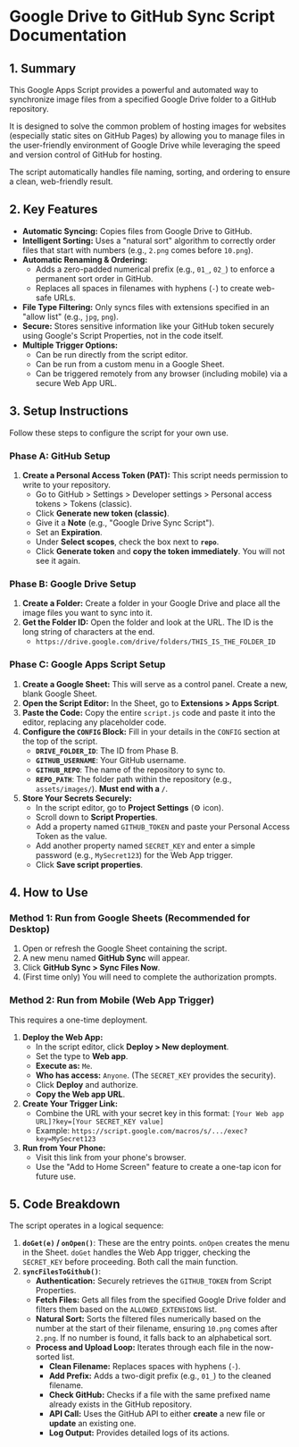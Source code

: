 # Google Drive to GitHub Sync Script Documentation

## 1. Summary

This Google Apps Script provides a powerful and automated way to synchronize image files from a specified Google Drive folder to a GitHub repository.

It is designed to solve the common problem of hosting images for websites (especially static sites on GitHub Pages) by allowing you to manage files in the user-friendly environment of Google Drive while leveraging the speed and version control of GitHub for hosting.

The script automatically handles file naming, sorting, and ordering to ensure a clean, web-friendly result.

## 2. Key Features

-   **Automatic Syncing:** Copies files from Google Drive to GitHub.
-   **Intelligent Sorting:** Uses a "natural sort" algorithm to correctly order files that start with numbers (e.g., `2.png` comes before `10.png`).
-   **Automatic Renaming & Ordering:**
    -   Adds a zero-padded numerical prefix (e.g., `01_`, `02_`) to enforce a permanent sort order in GitHub.
    -   Replaces all spaces in filenames with hyphens (`-`) to create web-safe URLs.
-   **File Type Filtering:** Only syncs files with extensions specified in an "allow list" (e.g., `jpg`, `png`).
-   **Secure:** Stores sensitive information like your GitHub token securely using Google's Script Properties, not in the code itself.
-   **Multiple Trigger Options:**
    -   Can be run directly from the script editor.
    -   Can be run from a custom menu in a Google Sheet.
    -   Can be triggered remotely from any browser (including mobile) via a secure Web App URL.

## 3. Setup Instructions

Follow these steps to configure the script for your own use.

### Phase A: GitHub Setup

1.  **Create a Personal Access Token (PAT):** This script needs permission to write to your repository.
    -   Go to GitHub > Settings > Developer settings > Personal access tokens > Tokens (classic).
    -   Click **Generate new token (classic)**.
    -   Give it a **Note** (e.g., "Google Drive Sync Script").
    -   Set an **Expiration**.
    -   Under **Select scopes**, check the box next to **`repo`**.
    -   Click **Generate token** and **copy the token immediately**. You will not see it again.

### Phase B: Google Drive Setup

1.  **Create a Folder:** Create a folder in your Google Drive and place all the image files you want to sync into it.
2.  **Get the Folder ID:** Open the folder and look at the URL. The ID is the long string of characters at the end.
    -   `https://drive.google.com/drive/folders/THIS_IS_THE_FOLDER_ID`

### Phase C: Google Apps Script Setup

1.  **Create a Google Sheet:** This will serve as a control panel. Create a new, blank Google Sheet.
2.  **Open the Script Editor:** In the Sheet, go to **Extensions > Apps Script**.
3.  **Paste the Code:** Copy the entire `script.js` code and paste it into the editor, replacing any placeholder code.
4.  **Configure the `CONFIG` Block:** Fill in your details in the `CONFIG` section at the top of the script.
    -   **`DRIVE_FOLDER_ID`**: The ID from Phase B.
    -   **`GITHUB_USERNAME`**: Your GitHub username.
    -   **`GITHUB_REPO`**: The name of the repository to sync to.
    -   **`REPO_PATH`**: The folder path within the repository (e.g., `assets/images/`). **Must end with a `/`**.
5.  **Store Your Secrets Securely:**
    -   In the script editor, go to **Project Settings** (⚙️ icon).
    -   Scroll down to **Script Properties**.
    -   Add a property named `GITHUB_TOKEN` and paste your Personal Access Token as the value.
    -   Add another property named `SECRET_KEY` and enter a simple password (e.g., `MySecret123`) for the Web App trigger.
    -   Click **Save script properties**.

## 4. How to Use

### Method 1: Run from Google Sheets (Recommended for Desktop)

1.  Open or refresh the Google Sheet containing the script.
2.  A new menu named **GitHub Sync** will appear.
3.  Click **GitHub Sync > Sync Files Now**.
4.  (First time only) You will need to complete the authorization prompts.

### Method 2: Run from Mobile (Web App Trigger)

This requires a one-time deployment.

1.  **Deploy the Web App:**
    -   In the script editor, click **Deploy > New deployment**.
    -   Set the type to **Web app**.
    -   **Execute as:** `Me`.
    -   **Who has access:** `Anyone`. (The `SECRET_KEY` provides the security).
    -   Click **Deploy** and authorize.
    -   **Copy the Web app URL**.
2.  **Create Your Trigger Link:**
    -   Combine the URL with your secret key in this format:
        `[Your Web app URL]?key=[Your SECRET_KEY value]`
    -   Example: `https://script.google.com/macros/s/.../exec?key=MySecret123`
3.  **Run from Your Phone:**
    -   Visit this link from your phone's browser.
    -   Use the "Add to Home Screen" feature to create a one-tap icon for future use.

## 5. Code Breakdown

The script operates in a logical sequence:

1.  **`doGet(e)` / `onOpen()`**: These are the entry points. `onOpen` creates the menu in the Sheet. `doGet` handles the Web App trigger, checking the `SECRET_KEY` before proceeding. Both call the main function.
2.  **`syncFilesToGithub()`**:
    -   **Authentication:** Securely retrieves the `GITHUB_TOKEN` from Script Properties.
    -   **Fetch Files:** Gets all files from the specified Google Drive folder and filters them based on the `ALLOWED_EXTENSIONS` list.
    -   **Natural Sort:** Sorts the filtered files numerically based on the number at the start of their filename, ensuring `10.png` comes after `2.png`. If no number is found, it falls back to an alphabetical sort.
    -   **Process and Upload Loop:** Iterates through each file in the now-sorted list.
        -   **Clean Filename:** Replaces spaces with hyphens (`-`).
        -   **Add Prefix:** Adds a two-digit prefix (e.g., `01_`) to the cleaned filename.
        -   **Check GitHub:** Checks if a file with the same prefixed name already exists in the GitHub repository.
        -   **API Call:** Uses the GitHub API to either **create** a new file or **update** an existing one.
        -   **Log Output:** Provides detailed logs of its actions.
